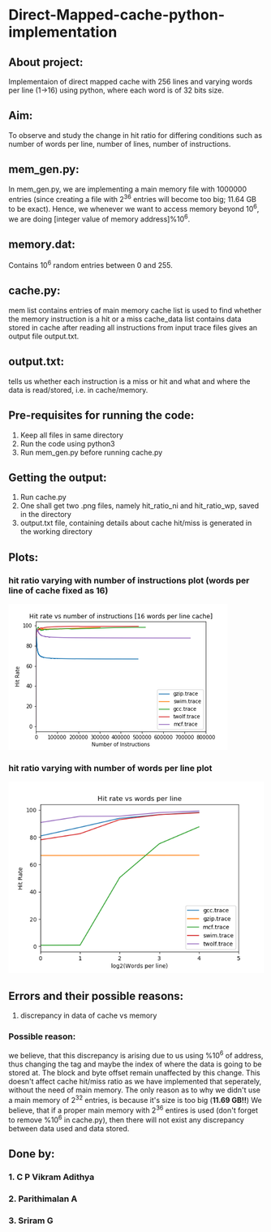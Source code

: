 # Direct-Mapped-cache-python-implementation

## About project:
Implementaion of direct mapped cache with 256 lines and varying words per line (1->16) using python, where each word is of 32 bits size.

## Aim:
To observe and study the change in hit ratio for differing conditions such as number of words per line, number of lines, number of instructions.

## mem_gen.py:
In mem_gen.py, we are implementing a main memory file with 1000000 entries (since creating a file with 2<sup>36</sup> entries will become too big; 11.64 GB to be exact).
Hence, we whenever we want to access memory beyond 10<sup>6</sup>, we are doing [integer value of memory address]%10<sup>6</sup>.

## memory.dat:
Contains 10<sup>6</sup> random entries between 0 and 255.

## cache.py:
mem list contains entries of main memory
cache list is used to find whether the memory instruction is a hit or a miss
cache_data list contains data stored in cache
after reading all instructions from input trace files gives an output file output.txt.

## output.txt:
tells us whether each instruction is a miss or hit and what and where the data is read/stored, i.e. in cache/memory.

## Pre-requisites for running the code:
1. Keep all files in same directory
2. Run the code using python3
3. Run mem_gen.py before running cache.py

## Getting the output:
1. Run cache.py
2. One shall get two .png files, namely hit_ratio_ni and hit_ratio_wp, saved in the directory
3. output.txt file, containing details about cache hit/miss is generated in the working directory

## Plots:

### hit ratio varying with number of instructions plot (words per line of cache fixed as 16)
![Alt text](hit_ratio_ni.png?raw=true "hit ratio varying with number of instructions")

### hit ratio varying with number of words per line plot
![Alt text](hit_ratio_wp.png?raw=true "hit ratio varying with change in number of words per line")

## Errors and their possible reasons:
1. discrepancy in data of cache vs memory
### Possible reason:
we believe, that this discrepancy is arising due to us using %10<sup>6</sup> of address, thus changing the tag and maybe the index of where the data is going to be stored at. The block and byte offset remain unaffected by this change.
This doesn't affect cache hit/miss ratio as we have implemented that seperately, without the need of main memory.
The only reason as to why we didn't use a main memory of 2<sup>32</sup> entries, is because it's size is too big (**11.69 GB!!**)
We believe, that if a proper main memory with 2<sup>36</sup> entires is used (don't forget to remove %10<sup>6</sup> in cache.py), then there will not exist any discrepancy between data used and data stored.

## Done by:
### 1. C P Vikram Adithya
### 2. Parithimalan A
### 3. Sriram G
